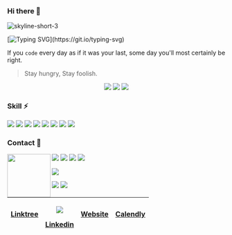 ### Hi there 👋

![skyline-short-3](https://user-images.githubusercontent.com/78368735/135309541-9e8b814d-652f-4c1a-9596-99df192dcef9.gif)

[![Typing SVG](https://readme-typing-svg.herokuapp.com?size=16&width=500&height=40&lines=Everyday+I+am+coding.+To+be+somebody%2C+not+just+anybody.)](https://git.io/typing-svg)

If you `code` every day as if it was your last, some day you'll most certainly be right.

> Stay hungry, Stay foolish.

<p align = "center">
<img src="https://github-readme-stats.vercel.app/api?username=maAPPsDEV&show_icons=true&theme=tokyonight&count_private=true" />
<img src="https://github-readme-streak-stats.herokuapp.com?user=maAPPsDEV&theme=tokyonight" />
<img src="https://activity-graph.herokuapp.com/graph?username=maAPPsDEV&theme=redical">
</p>

### Skill ⚡

<p>
  <img src="https://img.shields.io/badge/Solidity-lightgrey?style=flat&logo=solidity&logoColor=black"/>
  <img src="https://img.shields.io/badge/ASM-TEAL-red?style=flat&logo=algo"/>
  <img src="https://img.shields.io/badge/React-blue?style=flat&logo=react"/>
  <img src="https://img.shields.io/badge/TypeScript-154256?style=flat&logo=typescript"/>
  <img src="https://img.shields.io/badge/JavaScript-black?style=flat&logo=javascript"/>
  <img src="https://img.shields.io/badge/Swift-9cf?style=flat&logo=swift"/>
  <img src="https://img.shields.io/badge/-Git-black?style=flat&logo=git"/>
  <img src="https://img.shields.io/badge/-GitHub-black?style=flat&logo=github"/>
</p>

### Contact 💖

<img align="left" width="100" height="100" src="https://user-images.githubusercontent.com/78368735/135320123-1403e8f2-1300-4dde-84a3-eee7437e1689.gif">

<p>
  <a href="https://linktr.ee/maapps" target="_blank"><img src="https://img.shields.io/badge/Linktr.ee-blue?style=flat-square&logo=linktree"/></a>
  <img src="https://img.shields.io/badge/Linkedin-blue?style=flat-square&logo=linkedin"/>
  <img src="https://img.shields.io/badge/Website-blue?style=flat-square&logo=wordpress"/>
  <img src="https://img.shields.io/badge/Calendly-blue?style=flat-square&logo=googlemeet"/>
</p>

<a href="https://linktr.ee/maapps" target="_blank"><img src="https://img.shields.io/badge/Linktr.ee-blue?style=flat-square&logo=linktree"/></a>

<img src="https://img.shields.io/badge/-blue?style=flat-square&logo=linktree"/>
<img src="https://img.shields.io/badge/-blue?style=flat-square&logo=wordpress"/>

| [Linktree](https://linktr.ee/maapps) | [<p><img src="https://img.shields.io/badge/-blue?style=flat-square&logo=linkedin"/></p>Linkedin](https://www.linkedin.com/in/tony-maapps/) | [Website](https://maapps.dev/) | [Calendly](https://calendly.com/tony-maapps/meet) |
|--------------------------------------|------------------------------------------------------|--------------------------------|---------------------------------------------------|

<!--
**maAPPsDEV/maAPPsDEV** is a ✨ _special_ ✨ repository because its `README.md` (this file) appears on your GitHub profile.

Here are some ideas to get you started:

- 🔭 I’m currently working on ...
- 🌱 I’m currently learning ...
- 👯 I’m looking to collaborate on ...
- 🤔 I’m looking for help with ...
- 💬 Ask me about ...
- 📫 How to reach me: ...
- 😄 Pronouns: ...
- ⚡ Fun fact: ...
-->
